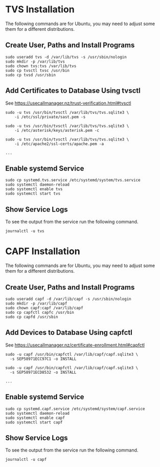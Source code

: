 # TVS Installation

The following commands are for Ubuntu, you may need to adjust some
them for a different distributions.

## Create User, Paths and Install Programs

```
sudo useradd tvs -d /var/lib/tvs -s /usr/sbin/nologin
sudo mkdir -p /var/lib/tvs
sudo chown tvs:tvs /var/lib/tvs
sudo cp tvsctl tvsc /usr/bin
sudo cp tvsd /usr/sbin
```

## Add Certificates to Database Using tvsctl

See https://usecallmanager.nz/trust-verification.html#tvsctl 

```
sudo -u tvs /usr/bin/tvsctl /var/lib/tvs/tvs.sqlite3 \
    -i /etc/ssl/private/sast.pem -s

sudo -u tvs /usr/bin/tvsctl /var/lib/tvs/tvs.sqlite3 \
    -i /etc/asterisk/keys/asterisk.pem -c

sudo -u tvs /usr/bin/tvsctl /var/lib/tvs/tvs.sqlite3 \
    -i /etc/apache2/ssl-certs/apache.pem -a

...
```

## Enable systemd Service

```
sudo cp systemd.tvs.service /etc/systemd/system/tvs.service
sudo systemctl daemon-reload
sudo systemctl enable tvs
sudo systemctl start tvs
```

## Show Service Logs

To see the output from the service run the following command.

```
journalctl -u tvs
```

# CAPF Installation

The following commands are for Ubuntu, you may need to adjust some
them for a different distributions.

## Create User, Paths and Install Programs

```
sudo useradd capf -d /var/lib/capf -s /usr/sbin/nologin
sudo mkdir -p /var/lib/capf
sudo chown capf:capf /var/lib/capf
sudo cp capfctl capfc /usr/bin
sudo cp capfd /usr/sbin
```

## Add Devices to Database Using capfctl

See https://usecallmanager.nz/certificate-enrollment.html#capfctl

```
sudo -u capf /usr/bin/capfctl /var/lib/capf/capf.sqlite3 \
  -s SEP58971ECC97C1 -o INSTALL

sudo -u capf /usr/bin/capfctl /var/lib/capf/capf.sqlite3 \
  -s SEP58971ECD8532 -o INSTALL

...
```

## Enable systemd Service

```
sudo cp systemd.capf.service /etc/systemd/system/capf.service
sudo systemctl daemon-reload
sudo systemctl enable capf
sudo systemctl start capf
```

## Show Service Logs

To see the output from the service run the following command.

```
journalctl -u capf
```
